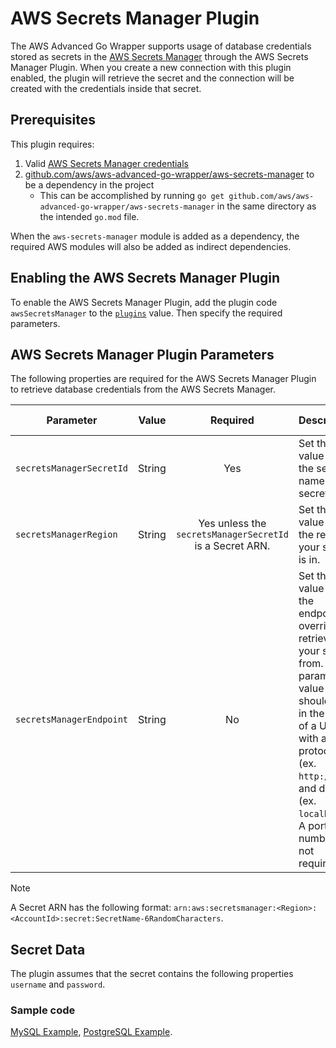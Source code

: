 # AWS Secrets Manager Plugin

The AWS Advanced Go Wrapper supports usage of database credentials stored as secrets in
the [AWS Secrets Manager](https://aws.amazon.com/secrets-manager/) through the AWS Secrets Manager Plugin. When you
create a new connection with this plugin enabled, the plugin will retrieve the secret and the connection will be created
with the credentials inside that secret.

## Prerequisites

This plugin requires:

1. Valid [AWS Secrets Manager credentials](https://docs.aws.amazon.com/secretsmanager/latest/userguide/intro.html)
2. [github.com/aws/aws-advanced-go-wrapper/aws-secrets-manager](../../../aws-secrets-manager) to be a dependency in the
  project
   - This can be accomplished by running `go get github.com/aws/aws-advanced-go-wrapper/aws-secrets-manager` in the same directory as
     the intended `go.mod` file.

When the `aws-secrets-manager` module is added as a dependency, the required AWS modules will also be added as indirect
dependencies.

## Enabling the AWS Secrets Manager Plugin

To enable the AWS Secrets Manager Plugin, add the plugin code `awsSecretsManager` to the [
`plugins`](../UsingTheGoWrapper.md#connection-plugin-manager-parameters) value. Then specify the required parameters.

## AWS Secrets Manager Plugin Parameters

The following properties are required for the AWS Secrets Manager Plugin to retrieve database credentials from the AWS
Secrets Manager.

| Parameter                | Value  |                         Required                         | Description                                                                                                                                                                                                                      | Example                 | Default Value |
|--------------------------|:------:|:--------------------------------------------------------:|:---------------------------------------------------------------------------------------------------------------------------------------------------------------------------------------------------------------------------------|:------------------------|---------------|
| `secretsManagerSecretId` | String |                           Yes                            | Set this value to be the secret name or the secret ARN.                                                                                                                                                                          | `secretId`              | `nil`         |
| `secretsManagerRegion`   | String | Yes unless the `secretsManagerSecretId` is a Secret ARN. | Set this value to be the region your secret is in.                                                                                                                                                                               | `us-east-2`             | `us-east-1`   |
| `secretsManagerEndpoint` | String |                            No                            | Set this value to be the endpoint override to retrieve your secret from. This parameter value should be in the form of a URL, with a valid protocol (ex. `http://`) and domain (ex. `localhost`). A port number is not required. | `http://localhost:1234` | `nil`         |

> [!NOTE]
> A Secret ARN has the following format: `arn:aws:secretsmanager:<Region>:<AccountId>:secret:SecretName-6RandomCharacters`.

## Secret Data

The plugin assumes that the secret contains the following properties `username` and `password`.

### Sample code

[MySQL Example](../../../examples/aws_secrets_manager_mysql_example.go), [PostgreSQL Example](../../../examples/aws_secrets_manager_postgres_example.go).
